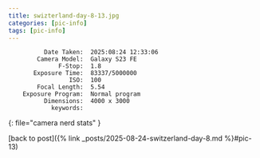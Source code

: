 ```yaml
---
title: swizterland-day-8-13.jpg
categories: [pic-info]
tags: [pic-info]
---
```


```text
          Date Taken:  2025:08:24 12:33:06
        Camera Model:  Galaxy S23 FE
              F-Stop:  1.8
       Exposure Time:  83337/5000000
                 ISO:  100
        Focal Length:  5.54
    Exposure Program:  Normal program
          Dimensions:  4000 x 3000
            keywords:  
```
{: file="camera nerd stats" }

[back to post]({% link _posts/2025-08-24-switzerland-day-8.md %}#pic-13)